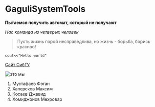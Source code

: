 # GaguliSystemTools
**Пытаемся получить автомат, который не получают**

*Нас команда из четверых человек*
> Пусть жизнь порой несправедлива, но жизнь - борьба, борись красиво!

`cout<<"Hello world"`


[Сайт СибГУ](https://www.sibsau.ru/)


![это мы](https://img.milli.az/2017/05/05/541890.jpg)


1. Мустафаев Фэган
2. Хаперсков Максим
3. Косаев Джавид
4. Хомиджонов Мехровар
